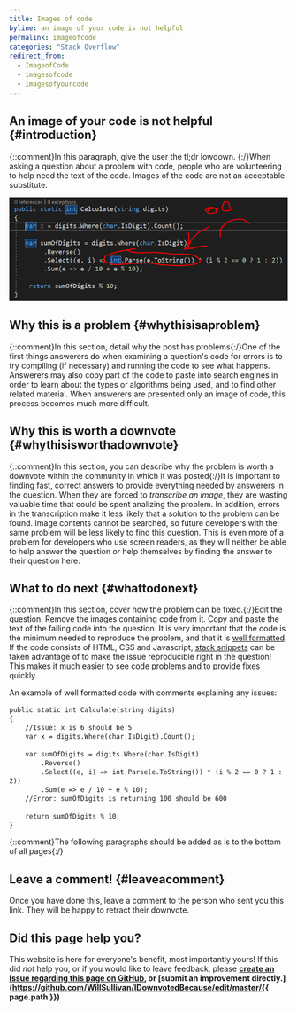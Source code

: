 ```yaml
---
title: Images of code
byline: an image of your code is not helpful
permalink: imageofcode
categories: "Stack Overflow"
redirect_from:
  - ImageofCode
  - imagesofcode
  - imagesofyourcode
---
```

## An image of your code is not helpful {#introduction}
{::comment}In this paragraph, give the user the tl;dr lowdown. {:/}When asking a question about a problem with code, people who are volunteering to help need the text of the code. Images of the code are not an acceptable substitute.

![Viewing the details of the exception](/images/stackoverflow/codeImage1.PNG)

## Why this is a problem {#whythisisaproblem}
{::comment}In this section, detail why the post has problems{:/}One of the first things answerers do when examining a question's code for errors is to try compiling (if necessary) and running the code to see what happens. Answerers may also copy part of the code to paste into search engines in order to learn about the types or algorithms being used, and to find other related material. When answerers are presented only an image of code, this process becomes much more difficult.

## Why this is worth a downvote {#whythisisworthadownvote}
{::comment}In this section, you can describe why the problem is worth a downvote within the community in which it was posted{:/}It is important to finding fast, correct answers to provide everything needed by answerers in the question. When they are forced to *transcribe an image*, they are wasting valuable time that could be spent analizing the problem. In addition, errors in the transcription make it less likely that a solution to the problem can be found. Image contents cannot be searched, so future developers with the same problem will be less likely to find this question. This is even more of a problem for developers who use screen readers, as they will neither be able to help answer the question or help themselves by finding the answer to their question here.

## What to do next {#whattodonext}
{::comment}In this section, cover how the problem can be fixed.{:/}Edit the question. Remove the images containing code from it. Copy and paste the text of the failing code into the question. It is very important that the code is the minimum needed to reproduce the problem, and that it is [well formatted](https://stackoverflow.com/help/formatting). If the code consists of HTML, CSS and Javascript, [stack snippets](https://stackoverflow.blog/2014/09/16/introducing-runnable-javascript-css-and-html-code-snippets/) can be taken advantage of to make the issue reproducible right in the question! This makes it much easier to see code problems and to provide fixes quickly.

An example of well formatted code with comments explaining any issues:

    public static int Calculate(string digits)
    {
        //Issue: x is 6 should be 5
        var x = digits.Where(char.IsDigit).Count();

        var sumOfDigits = digits.Where(char.IsDigit)
            .Reverse()
            .Select((e, i) => int.Parse(e.ToString()) * (i % 2 == 0 ? 1 : 2))
            .Sum(e => e / 10 + e % 10);
        //Error: sumOfDigits is returning 100 should be 600

        return sumOfDigits % 10;
    }

{::comment}The following paragraphs should be added as is to the bottom of all pages{:/}
## Leave a comment! {#leaveacomment}
Once you have done this, leave a comment to the person who sent you this link. They will be happy to retract their downvote.

## Did this page help you?
This website is here for everyone's benefit, most importantly yours! If this did <i>not</i> help you, or if you would
like to leave feedback, please **[create an Issue regarding this page on GitHub,](https://github.com/WillSullivan/IDownvotedBecause/issues/new) or [submit an improvement directly.](https://github.com/WillSullivan/IDownvotedBecause/edit/master/{{ page.path }})**

